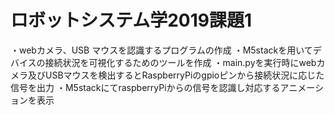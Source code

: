 # ロボットシステム学2019課題1
・webカメラ、USB マウスを認識するプログラムの作成
・M5stackを用いてデバイスの接続状況を可視化するためのツールを作成
・main.pyを実行時にwebカメラ及びUSBマウスを検出するとRaspberryPiのgpioピンから接続状況に応じた信号を出力
・M5stackにてraspberryPiからの信号を認識し対応するアニメーションを表示
